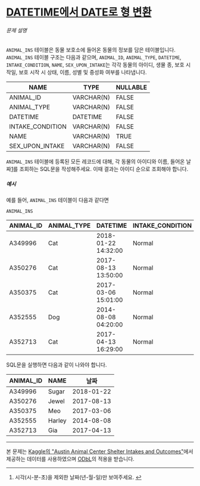 # [DATETIME에서 DATE로 형 변환](https://school.programmers.co.kr/learn/courses/30/lessons/59414)


###### 문제 설명


`ANIMAL_INS` 테이블은 동물 보호소에 들어온 동물의 정보를 담은 테이블입니다. `ANIMAL_INS` 테이블 구조는 다음과 같으며, `ANIMAL_ID`, `ANIMAL_TYPE`, `DATETIME`, `INTAKE_CONDITION`, `NAME`, `SEX_UPON_INTAKE`는 각각 동물의 아이디, 생물 종, 보호 시작일, 보호 시작 시 상태, 이름, 성별 및 중성화 여부를 나타냅니다.




| NAME | TYPE | NULLABLE |
| --- | --- | --- |
| ANIMAL\_ID | VARCHAR(N) | FALSE |
| ANIMAL\_TYPE | VARCHAR(N) | FALSE |
| DATETIME | DATETIME | FALSE |
| INTAKE\_CONDITION | VARCHAR(N) | FALSE |
| NAME | VARCHAR(N) | TRUE |
| SEX\_UPON\_INTAKE | VARCHAR(N) | FALSE |


`ANIMAL_INS` 테이블에 등록된 모든 레코드에 대해, 각 동물의 아이디와 이름, 들어온 날짜[1](#fn1)를 조회하는 SQL문을 작성해주세요. 이때 결과는 아이디 순으로 조회해야 합니다.


##### 예시


예를 들어, `ANIMAL_INS` 테이블이 다음과 같다면


`ANIMAL_INS`




| ANIMAL\_ID | ANIMAL\_TYPE | DATETIME | INTAKE\_CONDITION | NAME | SEX\_UPON\_INTAKE |
| --- | --- | --- | --- | --- | --- |
| A349996 | Cat | 2018\-01\-22 14:32:00 | Normal | Sugar | Neutered Male |
| A350276 | Cat | 2017\-08\-13 13:50:00 | Normal | Jewel | Spayed Female |
| A350375 | Cat | 2017\-03\-06 15:01:00 | Normal | Meo | Neutered Male |
| A352555 | Dog | 2014\-08\-08 04:20:00 | Normal | Harley | Spayed Female |
| A352713 | Cat | 2017\-04\-13 16:29:00 | Normal | Gia | Spayed Female |


SQL문을 실행하면 다음과 같이 나와야 합니다.




| ANIMAL\_ID | NAME | 날짜 |
| --- | --- | --- |
| A349996 | Sugar | 2018\-01\-22 |
| A350276 | Jewel | 2017\-08\-13 |
| A350375 | Meo | 2017\-03\-06 |
| A352555 | Harley | 2014\-08\-08 |
| A352713 | Gia | 2017\-04\-13 |




---


본 문제는 [Kaggle의 "Austin Animal Center Shelter Intakes and Outcomes"](https://www.kaggle.com/aaronschlegel/austin-animal-center-shelter-intakes-and-outcomes)에서 제공하는 데이터를 사용하였으며 [ODbL](https://opendatacommons.org/licenses/odbl/1.0/)의 적용을 받습니다.





---


1. 시각(시\-분\-초)을 제외한 날짜(년\-월\-일)만 보여주세요. [↩](#fnref1)




